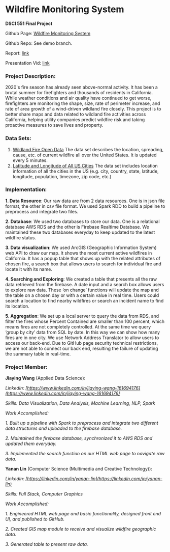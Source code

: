# Wildfire Monitoring System
**DSCI 551 Final Project**

Github Page: [Wildfire Monitoring System](https://carolinelin97.github.io/FireMap)

Github Repo: See demo branch.

Report: [link](https://github.com/carolinelin97/FireMap/blob/demo/report_demo.pdf)

Presentation Vid: [link](https://drive.google.com/drive/folders/1Ltm4BS_efcbERJc9WPJe7gnp_VOAa133?usp=sharing)

### Project Description:
2020's fire season has already seen above-normal activity. It has been a brutal summer for firefighters and thousands of residents in California. While weather conditions and air quality have continued to get worse, firefighters are monitoring the shape, size, rate of perimeter increase, and rate of area growth of a wind-driven wildland fire closely. This project is to better share maps and data related to wildland fire activities across California, helping utility companies predict wildfire risk and taking proactive measures to save lives and property.

### Data Sets:
1) [Wildland Fire Open Data](https://data-nifc.opendata.arcgis.com/datasets/incident-3)
The data set describes the location, spreading, cause, etc. of current wildfire all over the United States. It is updated every 5 minutes.
2) [Latitude and Longitude of All US Cities](https://simplemaps.com/data/us-cities)
The data set includes location information of all the cities in the US (e.g. city, country, state, latitude, longitude, population, timezone, zip code, etc.)

### Implementation:
**1. Data Resource**: 
Our raw data are from 2 data resources. One is in json file format, the other in csv file format. We used Spark RDD to build a pipeline to preprocess and integrate two files.

**2. Database**: 
We used two databases to store our data. One is a relational database AWS RDS and the other is Firebase Realtime Database. We maintained these two databases everyday to keep updated to the latest wildfire status.

**3. Data visualization**:
We used ArcGIS (Geographic Information System) web API to draw our map. It shows the most current active wildfires in California. It has a popup table that shows up with the related attributes of chosen fire, a search box that allows users to search for individual fire and locate it with its name.

**4. Searching and Exploring**:
We created a table that presents all the raw data retrieved from the firebase. A date input and a search box allows users to explore raw data. These ‘on change’ functions will update the map and the table on a chosen day or with a certain value in real time. Users could search a location to find nearby wildfires or search an incident name to find its location.

**5. Aggregation**:
We set up a local server to query the data from RDS, and filter the fires whose Percent Contained are smaller than 100 percent, which means fires are not completely controlled. At the same time we query ‘group by city’ data from SQL by date. In this way we can show how many fires are in one city. We use Network Address Translator to allow users to access our back-end. Due to GitHub page security technical restrictions, we are not able to connect our back end, resulting the failure of updating the summary table in real-time.

### Project Member:
**Jiaying Wang** (Applied Data Science):

*LinkedIn: [https://www.linkedin.com/in/jiaying-wang-161694176](https://www.linkedin.com/in/jiaying-wang-161694176)*

*Skills: Data Visualization, Data Analysis, Machine Learning, NLP, Spark*

*Work Accomplished:*

*1.  Built up a pipeline with Spark to preprocess and integrate two different data structures and uploaded to the firebase database.*

*2.  Maintained the firebase database, synchronized it to AWS RDS and updated them everyday.*

*3.  Implemented the search function on our HTML web page to navigate raw data.*


**Yanan Lin** (Computer Science (Multimedia and Creative Technology)):

*LinkedIn: [https://linkedin.com/in/yanan-lin](https://linkedin.com/in/yanan-lin)*

*Skills: Full Stack, Computer Graphics*

*Work Accomplished:*

*1. Engineered HTML web page and basic functionality, designed front end UI, and published to GitHub.*

*2. Created GIS map module to receive and visualize wildfire geographic data.*

*3. Generated table to present raw data.*
